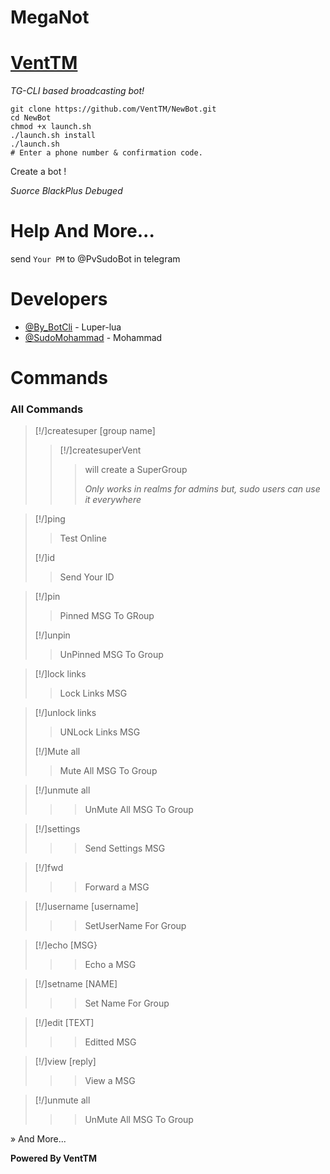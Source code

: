 # MegaNot

# [VentTM](https://github.com/VentTM/MegaNot)

*TG-CLI based broadcasting bot!*

```
git clone https://github.com/VentTM/NewBot.git
cd NewBot
chmod +x launch.sh
./launch.sh install
./launch.sh
# Enter a phone number & confirmation code.
```
Create a bot !

*Suorce BlackPlus Debuged*

# Help And More...
send ```Your PM``` to @PvSudoBot in telegram

# Developers
* [@By_BotCli](https://telegram.me/@By_BotCli) - Luper-lua
* [@SudoMohammad](https://telegram.me/SudoMohammad) - Mohammad

# Commands

### All Commands

>[!/]createsuper [group name]
>
>>[!/]createsuperVent
>>>will create a SuperGroup
>>>
>>>_Only works in realms for admins but, sudo users can use it everywhere_

>[!/]ping
>>Test Online
>
>[!/]id
>>Send Your ID


>[!/]pin
>>Pinned MSG To GRoup
>
>[!/]unpin
>>UnPinned MSG To Group

>[!/]lock links
>>Lock Links MSG

>[!/]unlock links
>>UNLock Links MSG
>
>[!/]Mute all
>>Mute All MSG To Group


> [!/]unmute all 
>>>UnMute All MSG To Group

> [!/]settings
>>>Send Settings MSG

> [!/]fwd
>>>Forward a MSG

> [!/]username [username]
>>>SetUserName For Group

> [!/]echo [MSG}
>>>Echo a MSG

> [!/]setname [NAME]
>>>Set Name For Group

> [!/]edit [TEXT]
>>>Editted MSG

> [!/]view [reply]
>>>View a MSG

> [!/]unmute all 
>>>UnMute All MSG To Group

» And More...

<b>Powered By VentTM</b>

